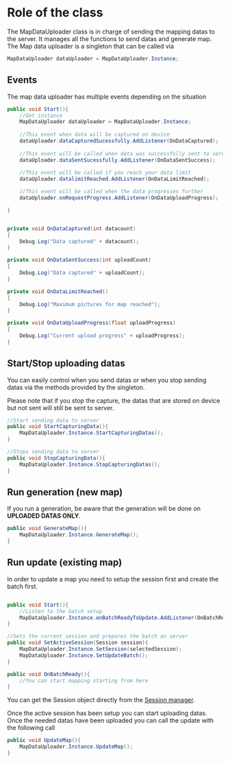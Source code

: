 # Role of the class 
The MapDataUploader class is in charge of sending the mapping datas to the server. It manages all the functions to send datas and generate map.
The Map data uploader is a singleton that can be called via 
```cs
MapDataUploader dataUploader = MapDataUploader.Instance;
```

## Events
The map data uploader has multiple events depending on the situation
```cs
public void Start(){
    //Get instance
    MapDataUploader dataUploader = MapDataUploader.Instance;
    
    //This event when data will be captured on device
    dataUploader.dataCapturedSucessfully.AddListener(OnDataCaptured);
    
    //This event will be called when data was successfully sent to server
    dataUploader.dataSentSucessfully.AddListener(OnDataSentSuccess);
    
    //This event will be called if you reach your data limit
    dataUploader.datalimitReached.AddListener(OnDataLimitReached);

    //This event will be called when the data progresses further
    dataUploader.onRequestProgress.AddListener(OnDataUploadProgress);

}


private void OnDataCaptured(int datacount)
{
    Debug.Log("Data captured" + datacount);
}

private void OnDataSentSuccess(int uploadCount)
{
    Debug.Log("Data captured" + uploadCount);
}

private void OnDataLimitReached()
{
    Debug.Log("Maximum pictures for map reached");
}

private void OnDataUploadProgress(float uploadProgress)
{
    Debug.Log("Current upload progress" + uploadProgress);
}
```

## Start/Stop uploading datas
You can easily control when you send datas or when you stop sending datas via the methods provided by the singleton.

Please note that if you stop the capture, the datas that are stored on device but not sent will still be sent to server.
```cs
//Start sending data to server
public void StartCapturingData(){
    MapDataUploader.Instance.StartCapturingDatas();
}

//Stops sending data to server
public void StopCapturingData(){
    MapDataUploader.Instance.StopCapturingDatas();
}
```

## Run generation (new map)
If you run a generation, be aware that the generation will be done on **UPLOADED DATAS ONLY**.

```cs
public void GenerateMap(){
    MapDataUploader.Instance.GenerateMap();
}
```

## Run update (existing map)
In order to update a map you need to setup the session first and create the batch first.
```cs

public void Start(){
    //Listen to the batch setup
    MapDataUploader.Instance.onBatchReadyToUpdate.AddListener(OnBatchReady);
}

//Sets the current session and prepares the batch on server
public void SetActiveSession(Session session){
    MapDataUploader.Instance.SetSession(selectedSession);
    MapDataUploader.Instance.SetUpdateBatch();
}

public void OnBatchReady(){
    //You can start mapping starting from here 
}
```

You can get the Session object directly from the [Session manager](my_objects.md).


Once the active session has been setup you can start uploading datas. Once the needed datas have been uploaded you can call the update with the following call

```cs
public void UpdateMap(){
    MapDataUploader.Instance.UpdateMap();
}
```
